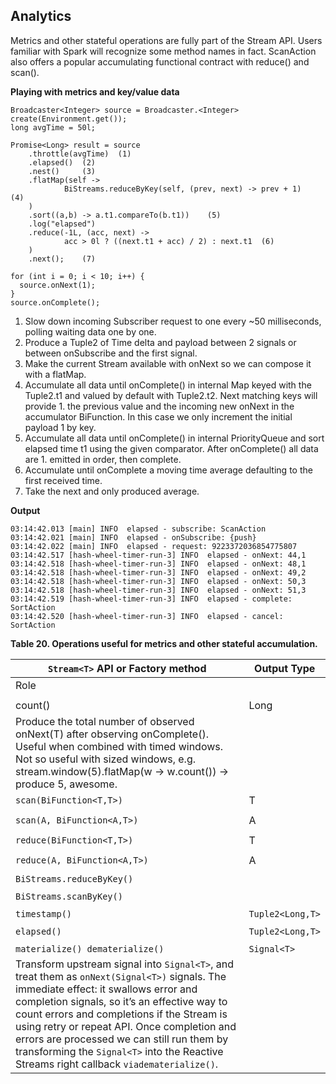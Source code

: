 
## Analytics

Metrics and other stateful operations are fully part of the Stream API. Users familiar with Spark will recognize some method names in fact. ScanAction also offers a popular accumulating functional contract with reduce() and scan().

**Playing with metrics and key/value data**

```
Broadcaster<Integer> source = Broadcaster.<Integer> create(Environment.get());
long avgTime = 50l;

Promise<Long> result = source
    .throttle(avgTime)  (1)
    .elapsed()  (2)
    .nest()     (3)
    .flatMap(self ->
            BiStreams.reduceByKey(self, (prev, next) -> prev + 1)    (4)
    )
    .sort((a,b) -> a.t1.compareTo(b.t1))    (5)
    .log("elapsed")
    .reduce(-1L, (acc, next) ->
            acc > 0l ? ((next.t1 + acc) / 2) : next.t1  (6)
    )
    .next();    (7)

for (int i = 0; i < 10; i++) {
  source.onNext(1);
}
source.onComplete();
```

1. Slow down incoming Subscriber request to one every ~50 milliseconds, polling waiting data one by one.
1. Produce a Tuple2 of Time delta and payload between 2 signals or between onSubscribe and the first signal.
1. Make the current Stream available with onNext so we can compose it with a flatMap.
1. Accumulate all data until onComplete() in internal Map keyed with the Tuple2.t1 and valued by default with Tuple2.t2. Next matching keys will provide 1. the previous value and the incoming new onNext in the accumulator BiFunction. In this case we only increment the initial payload 1 by key.
1. Accumulate all data until onComplete() in internal PriorityQueue and sort elapsed time t1 using the given comparator. After onComplete() all data are 1. emitted in order, then complete.
1. Accumulate until onComplete a moving time average defaulting to the first received time.
1. Take the next and only produced average.

**Output**

```
03:14:42.013 [main] INFO  elapsed - subscribe: ScanAction
03:14:42.021 [main] INFO  elapsed - onSubscribe: {push}
03:14:42.022 [main] INFO  elapsed - request: 9223372036854775807
03:14:42.517 [hash-wheel-timer-run-3] INFO  elapsed - onNext: 44,1
03:14:42.518 [hash-wheel-timer-run-3] INFO  elapsed - onNext: 48,1
03:14:42.518 [hash-wheel-timer-run-3] INFO  elapsed - onNext: 49,2
03:14:42.518 [hash-wheel-timer-run-3] INFO  elapsed - onNext: 50,3
03:14:42.518 [hash-wheel-timer-run-3] INFO  elapsed - onNext: 51,3
03:14:42.519 [hash-wheel-timer-run-3] INFO  elapsed - complete: SortAction
03:14:42.520 [hash-wheel-timer-run-3] INFO  elapsed - cancel: SortAction
```

**Table 20. Operations useful for metrics and other stateful accumulation.**

|	```Stream<T>``` API or Factory method	|	Output Type	|
|----|----|
|	Role	|		|
|		|		|
|	count()	|	Long	|
|	Produce the total number of observed onNext(T) after observing onComplete(). Useful when combined with timed windows. Not so useful with sized windows, e.g. stream.window(5).flatMap(w -> w.count()) → produce 5, awesome.	|		|
|	```scan(BiFunction<T,T>)```	|	T	|
|		|		|
|	```scan(A, BiFunction<A,T>)```	|	A	|
|		|		|
|	```reduce(BiFunction<T,T>)```	|	T	|
|		|		|
|	```reduce(A, BiFunction<A,T>)```	|	A	|
|		|		|
|	```BiStreams.reduceByKey()```	|		|
|		|		|
|	```BiStreams.scanByKey()```	|		|
|		|		|
|	```timestamp()```	|	```Tuple2<Long,T>```	|
|		|		|
|	```elapsed()```	|	```Tuple2<Long,T>```	|
|		|		|
|	```materialize() dematerialize()```	|	```Signal<T>```	|
|	Transform upstream signal into ```Signal<T>```, and treat them as ```onNext(Signal<T>)``` signals. The immediate effect: it swallows error and completion signals, so it’s an effective way to count errors and completions if the Stream is using retry or repeat API. Once completion and errors are processed we can still run them by transforming the ```Signal<T>``` into the Reactive Streams right callback ```viadematerialize()```.	|		|